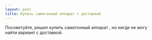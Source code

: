 ```yaml
---
layout: post 
title: Купить самогонный аппарат с доставкой 
--- 
```

Посоветуйте, решил купить самогонный аппарат , но нигде не могу найти вариант с доставкой.